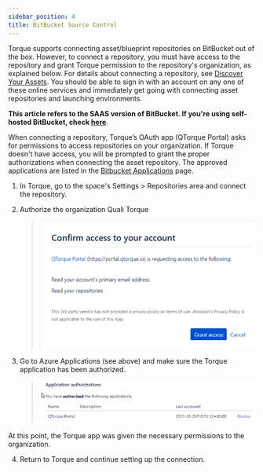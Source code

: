 ```yaml
---
sidebar_position: 4
title: BitBucket Source Control
---
```


Torque supports connecting asset/blueprint repositories on BitBucket out of the box. However, to connect a repository, you must have access to the repository and grant Torque permission to the repository's organization, as explained below. For details about connecting a repository, see [Discover Your Assets](/getting-started/Discover%20Your%20Assets). You should be able to sign in with an account on any one of these online services and immediately get going with connecting asset repositories and launching environments.

**This article refers to the SAAS version of BitBucket. If you're using self-hosted BitBucket, check [here](/admin-guide/source-control/Self%20Hosted%20Repositories/overview)**.

When connecting a repository, Torque’s OAuth app (QTorque Portal) asks for permissions to access repositories on your organization. 
If Torque doesn't have access, you will be prompted to grant the proper authorizations when connecting the asset repository. The approved applications are listed in the [Bitbucket Applications](https://bitbucket.org/account/settings/app-authorizations/) page.

1.	In Torque, go to the space's Settings > Repositories area and connect the repository.
2.	Authorize the organization Quali Torque

    > ![Locale Dropdown](/img/bitbucket-repo-grant.png)

3.	Go to Azure Applications (see above) and make sure the Torque application has been authorized.

    > ![Locale Dropdown](/img/bitbucket-repo-grant-2.png)
 
At this point, the Torque app was given the necessary permissions to the organization.

4.	Return to Torque and continue setting up the connection.
